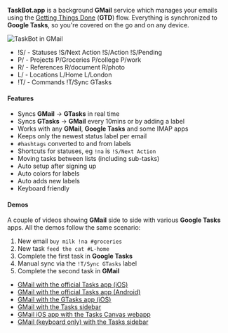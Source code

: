 **TaskBot.app** is a background **GMail** service which manages your emails using the [Getting Things Done](https://en.wikipedia.org/wiki/Getting_Things_Done) (**GTD**) flow. Everything is synchronized to **Google Tasks**, so you're covered on the go and on any device.

![TaskBot in GMail](https://taskbot.app/static/images/home.png)

* <span class='label next-action'>!S/</span> - Statuses <span class='label next-action'>!S/Next Action</span> <span class='label action'>!S/Action</span> <span class='label pending'>!S/Pending</span>
* <span class='label project'>P/</span> - Projects <span class='label project'>P/Groceries</span> <span class='label project'>P/college</span> <span class='label project'>P/work</span>
* <span class='label reference'>R/</span> - References <span class='label reference'>R/document</span> <span class='label reference'>R/photo</span>
* <span class='label location'>L/</span> - Locations <span class='label location'>L/Home</span> <span class='label location'>L/London</span>
* <span class='label command'>!T/</span> - Commands <span class='label command'>!T/Sync GTasks</span>

#### Features

* Syncs **GMail** -\> **GTasks** in real time
* Syncs **GTasks** -\> **GMail** every 10mins or by adding a label
* Works with any **GMail**, **Google Tasks** and some IMAP apps
* Keeps only the newest status label per email
* `#hashtags` converted to and from labels
* Shortcuts for statuses, eg `!na` is `!S/Next Action`
* Moving tasks between lists (including sub-tasks)
* Auto setup after signing up
* Auto colors for labels
* Auto adds new labels
* Keyboard friendly

#### Demos

A couple of videos showing **GMail** side to side with various **Google Tasks** apps. All the demos follow the same scenario:

1.  New email `buy milk !na #groceries`
1.  New task `feed the cat #L-home`
1.  Complete the first task in **Google Tasks**
1.  Manual sync via the `!T/Sync GTasks` label
1.  Complete the second task in **GMail**

* [GMail with the official Tasks app (iOS)](#demo2)
* [GMail with the official Tasks app (Android)](#demo2)
* [GMail with the GTasks app (iOS)](#demo2)
* [GMail with the Tasks sidebar](#demo2)
* [GMail iOS app with the Tasks Canvas webapp](#demo2)
* [GMail (keyboard only) with the Tasks sidebar](#demo2)

<!--stackedit_data:
eyJoaXN0b3J5IjpbMTg0NTM4NTY5NV19
-->
